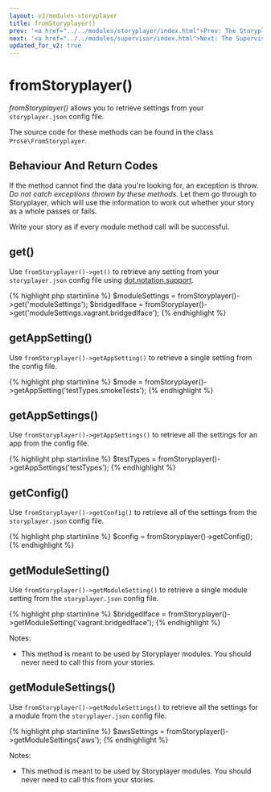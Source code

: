 ```yaml
---
layout: v2/modules-storyplayer
title: fromStoryplayer()
prev: '<a href="../../modules/storyplayer/index.html">Prev: The Storyplayer Module</a>'
next: '<a href="../../modules/supervisor/index.html">Next: The Supervisor Module</a>'
updated_for_v2: true
---
```


# fromStoryplayer()

_fromStoryplayer()_ allows you to retrieve settings from your `storyplayer.json` config file.

The source code for these methods can be found in the class `Prose\FromStoryplayer`.

## Behaviour And Return Codes

If the method cannot find the data you're looking for, an exception is throw. _Do not catch exceptions thrown by these methods._ Let them go through to Storyplayer, which will use the information to work out whether your story as a whole passes or fails.

Write your story as if every module method call will be successful.

## get()

Use `fromStoryplayer()->get()` to retrieve any setting from your `storyplayer.json` config file using [dot.notation.support](../../using/configuration/dot.notation.support.html).

{% highlight php startinline %}
$moduleSettings = fromStoryplayer()->get('moduleSettings');
$bridgedIface   = fromStoryplayer()->get('moduleSettings.vagrant.bridgedIface');
{% endhighlight %}

## getAppSetting()

Use `fromStoryplayer()->getAppSetting()` to retrieve a single setting from the config file.

{% highlight php startinline %}
$mode = fromStoryplayer()->getAppSetting('testTypes.smokeTests');
{% endhighlight %}

## getAppSettings()

Use `fromStoryplayer()->getAppSettings()` to retrieve all the settings for an app from the config file.

{% highlight php startinline %}
$testTypes = fromStoryplayer()->getAppSettings('testTypes');
{% endhighlight %}

## getConfig()

Use `fromStoryplayer()->getConfig()` to retrieve all of the settings from the `storyplayer.json` config file.

{% highlight php startinline %}
$config = fromStoryplayer()->getConfig();
{% endhighlight %}

## getModuleSetting()

Use `fromStoryplayer()->getModuleSetting()` to retrieve a single module setting from the `storyplayer.json` config file.

{% highlight php startinline %}
$bridgedIface = fromStoryplayer()->getModuleSetting('vagrant.bridgedIface');
{% endhighlight %}

Notes:

* This method is meant to be used by Storyplayer modules. You should never need to call this from your stories.

## getModuleSettings()

Use `fromStoryplayer()->getModuleSettings()` to retrieve all the settings for a module from the `storyplayer.json` config file.

{% highlight php startinline %}
$awsSettings = fromStoryplayer()->getModuleSettings('aws');
{% endhighlight %}

Notes:

* This method is meant to be used by Storyplayer modules. You should never need to call this from your stories.